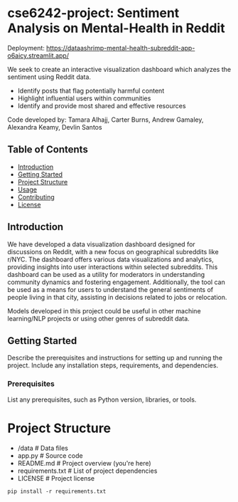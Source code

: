 # cse6242-project: Sentiment Analysis on Mental-Health in Reddit

Deployment: https://dataashrimp-mental-health-subreddit-app-o6aicy.streamlit.app/

We seek to create an interactive visualization dashboard which analyzes the sentiment using Reddit data. 
- Identify posts that flag potentially harmful content
- Highlight influential users within communities
- Identify and provide most shared and effective resources


Code developed by: Tamara Alhajj, Carter Burns, Andrew Gamaley, Alexandra Keamy, Devlin Santos

## Table of Contents
- [Introduction](#introduction)
- [Getting Started](#getting-started)
- [Project Structure](#project-structure)
- [Usage](#usage)
- [Contributing](#contributing)
- [License](#license)

## Introduction

We have developed a data visualization dashboard designed for discussions on Reddit, with a new focus on geographical subreddits like r/NYC. The dashboard offers various data visualizations and analytics, providing insights into user interactions within selected subreddits. This dashboard can be used as a utility for moderators in understanding community dynamics and fostering engagement. Additionally, the tool can be used as a means for users to understand the general sentiments of people living in that city, assisting in decisions related to jobs or relocation. 

Models developed in this project could be useful in other machine learning/NLP projects or using other genres of subreddit data.

## Getting Started
Describe the prerequisites and instructions for setting up and running the project. Include any installation steps, requirements, and dependencies.

### Prerequisites
List any prerequisites, such as Python version, libraries, or tools.

# Project Structure

- /data             # Data files
- app.py            # Source code
- README.md         # Project overview (you're here)
- requirements.txt  # List of project dependencies
- LICENSE           # Project license



```shell
pip install -r requirements.txt
```
